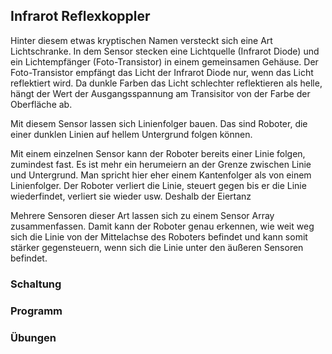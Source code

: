 ## Infrarot Reflexkoppler

Hinter diesem etwas kryptischen Namen versteckt sich eine Art Lichtschranke. In dem Sensor stecken eine Lichtquelle (Infrarot Diode) und ein Lichtempfänger (Foto-Transistor) in einem gemeinsamen Gehäuse. Der Foto-Transistor empfängt das Licht der Infrarot Diode nur, wenn das Licht reflektiert wird. Da dunkle Farben das Licht schlechter reflektieren als helle, hängt  der Wert der Ausgangsspannung am Transisitor von der Farbe der Oberfläche ab.

Mit diesem Sensor lassen sich Linienfolger bauen. Das sind Roboter, die einer dunklen Linien auf hellem Untergrund folgen können.

Mit einem einzelnen Sensor kann der Roboter bereits einer Linie folgen, zumindest fast. Es ist mehr ein herumeiern an der Grenze zwischen Linie und Untergrund. Man spricht hier eher einem Kantenfolger als von einem Linienfolger. Der Roboter verliert die Linie, steuert gegen bis er die Linie wiederfindet, verliert sie wieder usw. Deshalb der Eiertanz 

Mehrere Sensoren dieser Art lassen sich zu einem Sensor Array zusammenfassen. Damit kann der Roboter genau erkennen, wie weit weg sich die Linie von der Mittelachse des Roboters befindet und kann somit stärker gegensteuern, wenn sich die Linie unter den äußeren Sensoren befindet.

### Schaltung

### Programm

### Übungen


